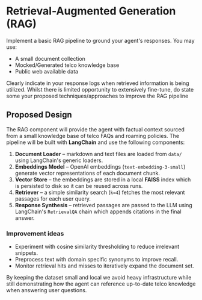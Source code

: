 # Retrieval-Augmented Generation (RAG)
Implement a basic RAG pipeline to ground your agent's responses. You may use:

- A small document collection
- Mocked/Generated telco knowledge base 
- Public web available data

Clearly indicate in your response logs when retrieved information is being utilized. Whilst there is limited opportunity to extensively fine-tune, do state some your proposed techniques/approaches to improve the RAG pipeline

## Proposed Design

The RAG component will provide the agent with factual context sourced from a
small knowledge base of telco FAQs and roaming policies. The pipeline will be
built with **LangChain** and use the following components:

1. **Document Loader** – markdown and text files are loaded from `data/` using
   LangChain's generic loaders.
2. **Embeddings Model** – OpenAI embeddings (`text-embedding-3-small`) generate
   vector representations of each document chunk.
3. **Vector Store** – the embeddings are stored in a local **FAISS** index which
   is persisted to disk so it can be reused across runs.
4. **Retriever** – a simple similarity search (`k=4`) fetches the most relevant
   passages for each user query.
5. **Response Synthesis** – retrieved passages are passed to the LLM using
   LangChain's `RetrievalQA` chain which appends citations in the final answer.

### Improvement ideas

- Experiment with cosine similarity thresholding to reduce irrelevant snippets.
- Preprocess text with domain specific synonyms to improve recall.
- Monitor retrieval hits and misses to iteratively expand the document set.

By keeping the dataset small and local we avoid heavy infrastructure while still
demonstrating how the agent can reference up-to-date telco knowledge when
answering user questions.